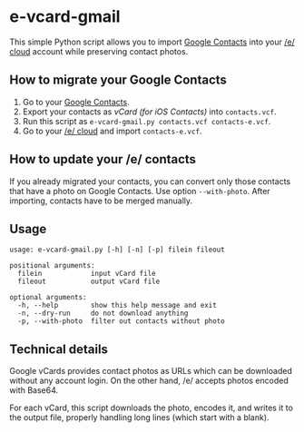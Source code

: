 # e-vcard-gmail

This simple Python script allows you to import
[Google Contacts](https://contacts.google.com/) into your
[/e/ cloud](https://ecloud.global/apps/contacts/) account while preserving
contact photos.


## How to migrate your Google Contacts

1. Go to your [Google Contacts](https://contacts.google.com/).
2. Export your contacts as *vCard (for iOS Contacts)* into `contacts.vcf`.
3. Run this script as `e-vcard-gmail.py contacts.vcf contacts-e.vcf`.
4. Go to your [/e/ cloud](https://ecloud.global/apps/contacts/) and import
   `contacts-e.vcf`.


## How to update your /e/ contacts

If you already migrated your contacts, you can convert only those contacts
that have a photo on Google Contacts. Use option `--with-photo`. After
importing, contacts have to be merged manually.

## Usage
```
usage: e-vcard-gmail.py [-h] [-n] [-p] filein fileout

positional arguments:
  filein            input vCard file
  fileout           output vCard file

optional arguments:
  -h, --help        show this help message and exit
  -n, --dry-run     do not download anything
  -p, --with-photo  filter out contacts without photo
```


## Technical details

Google vCards provides contact photos as URLs which can be downloaded
without any account login.  On the other hand, /e/ accepts photos encoded
with Base64.

For each vCard, this script downloads the photo, encodes it, and writes
it to the output file, properly handling long lines (which start with a
blank).
